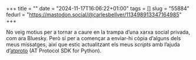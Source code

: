 +++
title = ""
date = "2024-11-17T16:06:22+01:00"
tags = []
slug = "55884"
fedurl = "https://mastodon.social/@carlesbellver/113498913347164985"
+++

No veig motius per a tornar a caure en la trampa d’una xarxa social privada, com ara Bluesky. Però sí per a començar a enviar-hi còpia d’alguns dels meus missatges, així que estic actualitzant els meus *scripts* amb l’ajuda d’[atproto](https://github.com/MarshalX/atproto) (AT Protocol SDK for Python).
